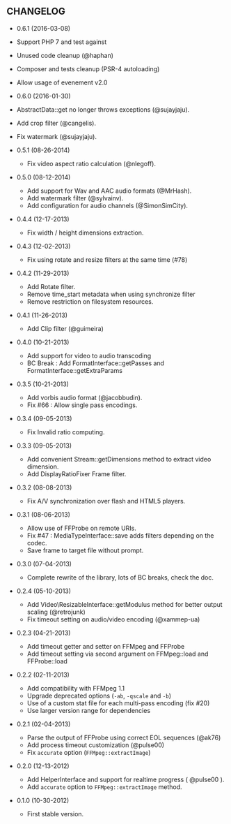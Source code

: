 CHANGELOG
---------

* 0.6.1 (2016-03-08)

 * Support PHP 7 and test against
 * Unused code cleanup (@haphan)
 * Composer and tests cleanup (PSR-4 autoloading)
 * Allow usage of evenement v2.0

* 0.6.0 (2016-01-30)

 * AbstractData::get no longer throws exceptions (@sujayjaju).
 * Add crop filter (@cangelis).
 * Fix watermark (@sujayjaju).

* 0.5.1 (08-26-2014)

  * Fix video aspect ratio calculation (@nlegoff).

* 0.5.0 (08-12-2014)

  * Add support for Wav and AAC audio formats (@MrHash).
  * Add watermark filter (@sylvainv).
  * Add configuration for audio channels (@SimonSimCity).

* 0.4.4 (12-17-2013)

  * Fix width / height dimensions extraction.

* 0.4.3 (12-02-2013)

  * Fix using rotate and resize filters at the same time (#78)

* 0.4.2 (11-29-2013)

  * Add Rotate filter.
  * Remove time_start metadata when using synchronize filter
  * Remove restriction on filesystem resources.

* 0.4.1 (11-26-2013)

  * Add Clip filter (@guimeira)

* 0.4.0 (10-21-2013)

  * Add support for video to audio transcoding
  * BC Break : Add FormatInterface::getPasses and FormatInterface::getExtraParams

* 0.3.5 (10-21-2013)

  * Add vorbis audio format (@jacobbudin).
  * Fix #66 : Allow single pass encodings.

* 0.3.4 (09-05-2013)

  * Fix Invalid ratio computing.

* 0.3.3 (09-05-2013)

  * Add convenient Stream::getDimensions method to extract video dimension.
  * Add DisplayRatioFixer Frame filter.

* 0.3.2 (08-08-2013)

  * Fix A/V synchronization over flash and HTML5 players.

* 0.3.1 (08-06-2013)

  * Allow use of FFProbe on remote URIs.
  * Fix #47 : MediaTypeInterface::save adds filters depending on the codec.
  * Save frame to target file without prompt.

* 0.3.0 (07-04-2013)

  * Complete rewrite of the library, lots of BC breaks, check the doc.

* 0.2.4 (05-10-2013)

  * Add Video\ResizableInterface::getModulus method for better output scaling (@retrojunk)
  * Fix timeout setting on audio/video encoding (@xammep-ua)

* 0.2.3 (04-21-2013)

  * Add timeout getter and setter on FFMpeg and FFProbe
  * Add timeout setting via second argument on FFMpeg::load and FFProbe::load

* 0.2.2 (02-11-2013)

  * Add compatibility with FFMpeg 1.1
  * Upgrade deprecated options (`-ab`, `-qscale` and `-b`)
  * Use of a custom stat file for each multi-pass encoding (fix #20)
  * Use larger version range for dependencies

* 0.2.1 (02-04-2013)

  * Parse the output of FFProbe using correct EOL sequences (@ak76)
  * Add process timeout customization (@pulse00)
  * Fix `accurate` option (`FFMpeg::extractImage`)

* 0.2.0 (12-13-2012)

  * Add HelperInterface and support for realtime progress ( @pulse00 ).
  * Add `accurate` option to `FFMpeg::extractImage` method.

* 0.1.0 (10-30-2012)

  * First stable version.
